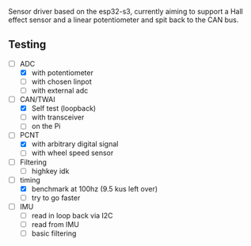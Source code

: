 Sensor driver based on the esp32-s3, currently aiming to support a Hall effect sensor and a linear potentiometer and spit back to the CAN bus.


## Testing
- [ ] ADC 
    - [x] with potentiometer
    - [ ] with chosen linpot
    - [ ] with external adc
- [ ] CAN/TWAI
    - [x] Self test (loopback)
    - [ ] with transceiver
    - [ ] on the Pi
- [ ] PCNT
    - [x] with arbitrary digital signal
    - [ ] with wheel speed sensor
- [ ] Filtering
    - [ ] highkey idk
- [ ] timing
    - [x] benchmark at 100hz (9.5 kus left over)
    - [ ] try to go faster
- [ ] IMU
    - [ ] read in loop back via I2C
    - [ ] read from IMU
    - [ ] basic filtering
